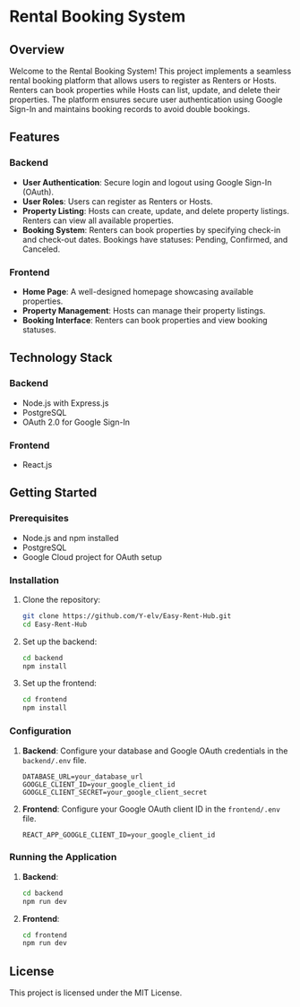 # Rental Booking System

## Overview

Welcome to the Rental Booking System! This project implements a seamless rental booking platform that allows users to register as Renters or Hosts. Renters can book properties while Hosts can list, update, and delete their properties. The platform ensures secure user authentication using Google Sign-In and maintains booking records to avoid double bookings.

## Features

### Backend
- **User Authentication**: Secure login and logout using Google Sign-In (OAuth).
- **User Roles**: Users can register as Renters or Hosts.
- **Property Listing**: Hosts can create, update, and delete property listings. Renters can view all available properties.
- **Booking System**: Renters can book properties by specifying check-in and check-out dates. Bookings have statuses: Pending, Confirmed, and Canceled.

### Frontend
- **Home Page**: A well-designed homepage showcasing available properties.
- **Property Management**: Hosts can manage their property listings.
- **Booking Interface**: Renters can book properties and view booking statuses.

## Technology Stack

### Backend
- Node.js with Express.js
- PostgreSQL 
- OAuth 2.0 for Google Sign-In

### Frontend
- React.js

## Getting Started

### Prerequisites
- Node.js and npm installed
- PostgreSQL
- Google Cloud project for OAuth setup

### Installation

1. Clone the repository:
    ```bash
    git clone https://github.com/Y-elv/Easy-Rent-Hub.git
    cd Easy-Rent-Hub
    ```

2. Set up the backend:
    ```bash
    cd backend
    npm install
    ```

3. Set up the frontend:
    ```bash
    cd frontend
    npm install
    ```

### Configuration

1. **Backend**: Configure your database and Google OAuth credentials in the `backend/.env` file.
    ```env
    DATABASE_URL=your_database_url
    GOOGLE_CLIENT_ID=your_google_client_id
    GOOGLE_CLIENT_SECRET=your_google_client_secret
    ```

2. **Frontend**: Configure your Google OAuth client ID in the `frontend/.env` file.
    ```env
    REACT_APP_GOOGLE_CLIENT_ID=your_google_client_id
    ```

### Running the Application

1. **Backend**:
    ```bash
    cd backend
    npm run dev 
    ```

2. **Frontend**:
    ```bash
    cd frontend
    npm run dev 
    ```

## License

This project is licensed under the MIT License.

